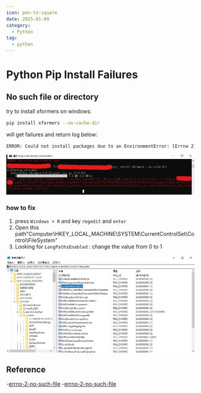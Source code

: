 ```yaml
---
icon: pen-to-square
date: 2025-01-09
category:
  - Python
tag:
  - python
---
```


# Python Pip Install Failures

## No such file or directory

try to install xformers on windows:

```sh
pip install xformers --no-cache-dir
```

will get failures and return log below:

```bash
ERROR: Could not install packages due to an EnvironmentError: [Errno 2] No such file or directory: 'C:\\Users\\${USER_NAME}\\AppData\\Local\\Temp\\pip-install-nvqtau0n\\xformers_24073257b15f4452bc121be8b9c1f8f2\\third_party/flash-attention/csrc/composable_kernel/client_example/24_grouped_conv_activation/grouped_convnd_bwd_data_bilinear/grouped_conv_bwd_data_bilinear_residual_fp16.cpp'
```

![fail log](./images/pip-install-fail1.jpg)

### how to fix

1. press `Windows + R` and key `regedit` and `enter`
1. Open this path"Computer\HKEY_LOCAL_MACHINE\SYSTEM\CurrentControlSet\Control\FileSystem"
1. Looking for `LongPathsEnabled` : change the value from 0 to 1

![regedit](./images/pip-install-fail2.jpg)

## Reference

-[errno-2-no-such-file](https://stackoverflow.com/questions/65980952/python-could-not-install-packages-due-to-an-oserror-errno-2-no-such-file-or) -[errno-2-no-such-file](https://blog.csdn.net/jackhh1/article/details/117948900)
